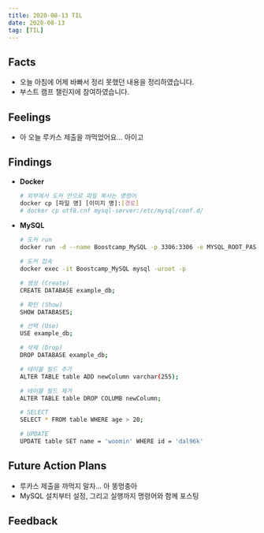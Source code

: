 ```yaml
---
title: 2020-08-13 TIL
date: 2020-08-13
tag: [TIL]
---
```


## Facts

- 오늘 아침에 어제 바빠서 정리 못했던 내용을 정리하였습니다.
- 부스트 캠프 챌린지에 참여하였습니다.

## Feelings

- 아 오늘 루카스 제출을 까먹었어요... 아이고

## Findings

- **Docker**

    ```bash
    # 외부에서 도커 안으로 파일 복사는 명령어
    docker cp [파일 명] [이미지 명]:[경로]
    # docker cp utf8.cnf mysql-server:/etc/mysql/conf.d/
    ```

- **MySQL**

    ```bash
    # 도커 run
    docker run -d --name Boostcamp_MySQL -p 3306:3306 -e MYSQL_ROOT_PASSWORD=password mysql/mysql-server:5.7 --character-set-server=utf8mb4 --collation-server=utf8mb4_unicode_ci

    # 도커 접속
    docker exec -it Boostcamp_MySQL mysql -uroot -p
    ```
  
    ```bash
    # 생성 (Create)
    CREATE DATABASE example_db;

    # 확인 (Show)
    SHOW DATABASES;

    # 선택 (Use)
    USE example_db;

    # 삭제 (Drop)
    DROP DATABASE example_db;

    # 테이블 필드 추가
    ALTER TABLE table ADD newColumn varchar(255);

    # 테이블 필드 제거
    ALTER TABLE table DROP COLUMB newColumn;

    # SELECT
    SELECT * FROM table WHERE age > 20;

    # UPDATE
    UPDATE table SET name = 'woomin' WHERE id = 'dal96k'
    ```

## Future Action Plans

- 루카스 제출을 까먹지 말자... 아 똥멍충아
- MySQL 설치부터 설정, 그리고 실행까지 명령어와 함께 포스팅

## Feedback
